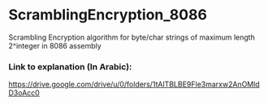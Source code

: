 # ScramblingEncryption_8086
Scrambling Encryption algorithm for byte/char strings of maximum length 2^integer in 8086 assembly

### Link to explanation (In Arabic):
https://drive.google.com/drive/u/0/folders/1tAlTBLBE9Fle3marxw2AnOMldD3oAcc0

